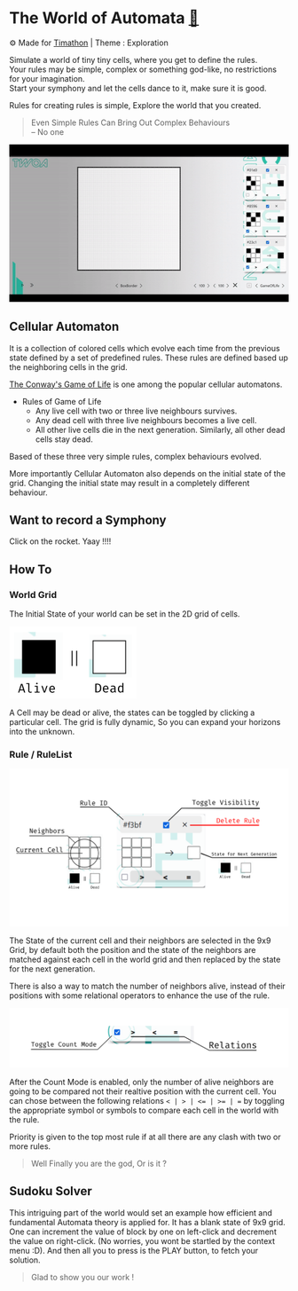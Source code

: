# The World of Automata [:rocket:](https://bros-whocode.github.io/ultimate-cellular-automaton/ "Bros' Cellular Automaton")
:gear: Made for [Timathon](https://twtcodejam.net/ "Timathon Code Jams") | Theme : Exploration

Simulate a world of tiny tiny cells, where you get to define the rules.  
Your rules may be simple, complex or something god-like, no restrictions for your imagination.  
Start your symphony and let the cells dance to it, make sure it is good.

Rules for creating rules is simple, Explore the world that you created.
> Even Simple Rules Can Bring Out Complex Behaviours  
> &ndash; No one

![Game of Life Simulation](/images/game-of-life-sim.gif)

## Cellular Automaton
It is a collection of colored cells which evolve each time from the previous state defined by a set of predefined rules. These rules are defined based up the neighboring cells in the grid. 

[The Conway's Game of Life](https://en.wikipedia.org/wiki/Conway%27s_Game_of_Life "Game of Life Wiki") is one among the popular cellular automatons.  
- Rules of Game of Life
  - Any live cell with two or three live neighbours survives.
  - Any dead cell with three live neighbours becomes a live cell.
  - All other live cells die in the next generation. Similarly, all other dead cells stay dead.

Based of these three very simple rules, complex behaviours evolved.  

More importantly Cellular Automaton also depends on the initial state of the grid. Changing the initial state may result in a completely different behaviour.

## Want to record a Symphony

Click on the rocket. Yaay !!!!

## How To

### World Grid

The Initial State of your world can be set in the 2D grid of cells.  

![Alive or Dead](/images/alive-or-dead.png)

A Cell may be dead or alive, the states can be toggled by clicking a particular cell. The grid is fully dynamic, So you can expand your horizons into the unknown.

### Rule / RuleList
![Rule Details](/images/rule-details.png)

The State of the current cell and their neighbors are selected in the 9x9 Grid, by default both the position and the state of the neighbors are matched against each cell in the world grid and then replaced by the state for the next generation.  

There is also a way to match the number of neighbors alive, instead of their positions with some relational operators to enhance the use of the rule.  

![Count Mode](/images/count-mode.png)

After the Count Mode is enabled, only the number of alive neighbors are going to be compared not their realtive position with the current cell. You can chose between the following relations `< | > | <= | >= | =` by toggling the appropriate symbol or symbols to compare each cell in the world with the rule.

Priority is given to the top most rule if at all there are any clash with two or more rules.

> Well Finally you are the god, Or is it ?

## Sudoku Solver

This intriguing part of the world would set an example how efficient and fundamental Automata theory is applied for. It has a blank state of 9x9 grid. One can increment the value of block by one on left-click and decrement the value on right-click. (No worries, you wont be startled by the context menu :D). And then all you to press is the PLAY button, to fetch your solution. 

> Glad to show you our work ! 
